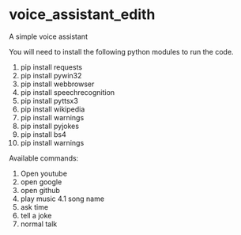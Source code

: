 # voice_assistant_edith
A simple voice assistant

You will need to install the following python modules to run the code.

1. pip install requests
2. pip install pywin32
3. pip install webbrowser
4. pip install speechrecognition
5. pip install pyttsx3
6. pip install wikipedia
7. pip install warnings
8. pip install pyjokes
9. pip install bs4
10. pip install warnings

Available commands:
1. Open youtube
2. open google
3. open github
4. play music
  4.1 song name
5. ask time
6. tell a joke
7. normal talk

